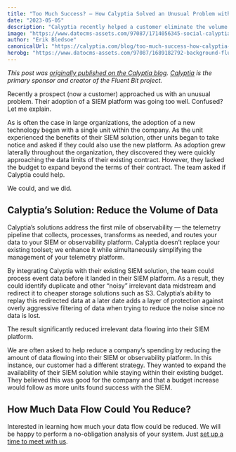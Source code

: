 ```yaml
---
title: "Too Much Success? — How Calyptia Solved an Unusual Problem with a Team’s SIEM Adoption"
date: "2023-05-05"
description: "Calyptia recently helped a customer eliminate the volume of noisy data flowing into their SIEM platform and add capacity for monitoring additional systems."
image: "https://www.datocms-assets.com/97087/1714056345-social-calyptia-chrnosphere.png?auto=format&fit=max&w=1200"
author: "Erik Bledsoe"
canonicalUrl: "https://calyptia.com/blog/too-much-success-how-calyptia-solved-an-unusual-problem-with-a-teams-siem-adoption"
herobg: "https://www.datocms-assets.com/97087/1689182792-background-fluent-bit.png"
---
```

*This post was [originally published on the Calyptia blog](https://calyptia.com/blog/too-much-success-how-calyptia-solved-an-unusual-problem-with-a-teams-siem-adoption). [Calyptia](https://calyptia.com) is the primary sponsor and creator of the Fluent Bit project.*

Recently a prospect (now a customer) approached us with an unusual problem. Their adoption of a SIEM platform was going too well. Confused? Let me explain.

As is often the case in large organizations, the adoption of a new technology began with a single unit within the company. As the unit experienced the benefits of their SIEM solution, other units began to take notice and asked if they could also use the new platform. As adoption grew laterally throughout the organization, they discovered they were quickly approaching the data limits of their existing contract. However, they lacked the budget to expand beyond the terms of their contract. The team asked if Calyptia could help.

We could, and we did.

## Calyptia’s Solution: Reduce the Volume of Data

Calyptia’s solutions address the first mile of observability — the telemetry pipeline that collects, processes, transforms as needed, and routes your data to your SIEM or observability platform. Calyptia doesn’t replace your existing toolset; we enhance it while simultaneously simplifying the management of your telemetry platform.

By integrating Calyptia with their existing SIEM solution, the team could process event data before it landed in their SIEM platform. As a result, they could identify duplicate and other “noisy” irrelevant data midstream and redirect it to cheaper storage solutions such as S3. Calyptia’s ability to replay this redirected data at a later date adds a layer of protection against overly aggressive filtering of data when trying to reduce the noise since no data is lost.

The result significantly reduced irrelevant data flowing into their SIEM platform. 

We are often asked to help reduce a company’s spending by reducing the amount of data flowing into their SIEM or observability platform. In this instance, our customer had a different strategy. They wanted to expand the availability of their SIEM solution while staying within their existing budget. They believed this was good for the company and that a budget increase would follow as more units found success with the SIEM.

## How Much Data Flow Could You Reduce?

Interested in learning how much your data flow could be reduced. We will be happy to perform a no-obligation analysis of your system. Just [set up a time to meet with us](https://info.calyptia.com/demo-request).

